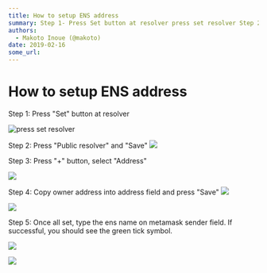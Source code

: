 ```yaml
---
title: How to setup ENS address
summary: Step 1- Press Set button at resolver press set resolver Step 2- Press Public resolver and Save Step 3- Press + button, select Address Step 4- Copy owner address into address field and press Save Step 5- Once all set, type the ens name on metamask sender field. If successful, you should see the green tick symbol.
authors:
  - Makoto Inoue (@makoto)
date: 2019-02-16
some_url: 
---
```


# How to setup ENS address


Step 1: Press "Set" button at resolver

![press set resolver](https://api.kauri.io:443/ipfs/QmW8GsJsybFaFi3t9YBBB1L78TiXKCQrXv6qpJdzSPvbNL)

Step 2:  Press "Public resolver"  and "Save"
![](https://api.kauri.io:443/ipfs/QmaEgTVhx5hQVgq7TUqWZ9R56Rf2STnqXMwBnrNFNjMCQJ)

Step 3: Press "+" button, select "Address"

![](https://api.kauri.io:443/ipfs/QmeYG1scLNDzzWfwQQNcoejYjvVoSxq39d4RChP1M7LBDj)

Step 4: Copy owner address into address field and press "Save"
![](https://api.kauri.io:443/ipfs/QmQ6UW6RVp9c4jp3jsaDjKSyoM86E2LQhiEDDMfGto1v8J)

![](https://api.kauri.io:443/ipfs/Qmf27pZzzDLzwQaqxqWR5WrwMX3HxKzvVUESSgZhoyRMgK)

Step 5:  Once all set, type the ens name on metamask sender field. If successful, you should see the green tick symbol.

![](https://api.kauri.io:443/ipfs/QmYqGamPdwUR4raqmbMLDgcChUgZ17twqZH86ozAPdJks4)

![](https://api.kauri.io:443/ipfs/Qmdoc1mPMj37HWfPNdjRp2Hq1nHBKSofChvJqM9TGpqskm)